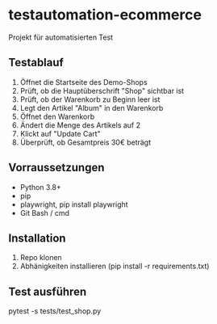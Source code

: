 # testautomation-ecommerce

Projekt für automatisierten Test

## Testablauf

1. Öffnet die Startseite des Demo-Shops
2. Prüft, ob die Hauptüberschrift "Shop" sichtbar ist
3. Prüft, ob der Warenkorb zu Beginn leer ist
4. Legt den Artikel "Album" in den Warenkorb
5. Öffnet den Warenkorb
6. Ändert die Menge des Artikels auf 2
7. Klickt auf "Update Cart"
8. Überprüft, ob Gesamtpreis 30€ beträgt

## Vorraussetzungen

- Python 3.8+
- pip
- playwright, pip install playwright
- Git Bash / cmd

## Installation

1. Repo klonen
2. Abhänigkeiten installieren (pip install -r requirements.txt)

## Test ausführen

pytest -s tests/test_shop.py
